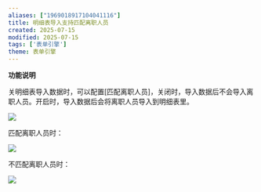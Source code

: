 ```yaml
---
aliases: ["1969018917104041116"]
title: 明细表导入支持匹配离职人员
created: 2025-07-15
modified: 2025-07-15
tags: ['表单引擎']
theme: 表单引擎
---
```


**功能说明**

关明细表导入数据时，可以配置[匹配离职人员]，关闭时，导入数据后不会导入离职人员。开启时，导入数据后会将离职人员导入到明细表里。

![](https://myhelpdoc.oss-cn-heyuan.aliyuncs.com/mdimages/7b90c69e8b051bf4b41ae4d86399ddfa.jpg)

匹配离职人员时：

![](https://myhelpdoc.oss-cn-heyuan.aliyuncs.com/mdimages/5fcb2737ac3c05e765b7602224adada6.jpg)

不匹配离职人员时：

![](https://myhelpdoc.oss-cn-heyuan.aliyuncs.com/mdimages/8fd020c7130c28829308624ba4ad2b5d.jpg)

